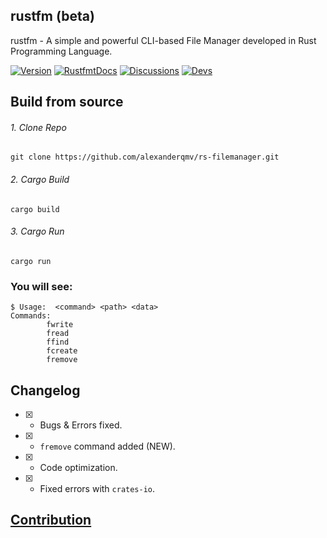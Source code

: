 ## rustfm (beta)
rustfm - A simple and powerful CLI-based File Manager developed in Rust Programming Language.
 
[![Version](https://img.shields.io/badge/version-0.1.2@alpha-blue)]()
[![RustfmtDocs](https://img.shields.io/badge/rustfm-docs-red)]()
[![Discussions](https://img.shields.io/badge/discussions-goto-purple)](https://github.com/alexanderqmv/rs-filemanager/discussions/1)
[![Devs](https://img.shields.io/badge/dev-QMVCorp.-orange)]()

## Build from source
###### 1. Clone Repo
```shell
git clone https://github.com/alexanderqmv/rs-filemanager.git
```
###### 2. Cargo Build
```shell
cargo build
```
###### 3. Cargo Run
```shell
cargo run
```


### You will see:
```shell
$ Usage:  <command> <path> <data>
Commands:
        fwrite
        fread
        ffind
        fcreate
        fremove

```
## Changelog
- [x] - Bugs & Errors fixed.
- [x] - `fremove` command added (NEW).
- [x] - Code optimization.
- [x] - Fixed errors with `crates-io`.  
## [Contribution](https://mail.google.com/mail/u/0/#inbox?compose=SxfkdrJSWKVGKSWpNkxDqXnBqBFXXPWgjZBcvXCTMcGWKLmtnRQSKBqtDDJPWVktrBWKcnmgGjFdPprpVKTSvdZvfdtbZhJkqFchpcQJhQfcxxJsdvq)
